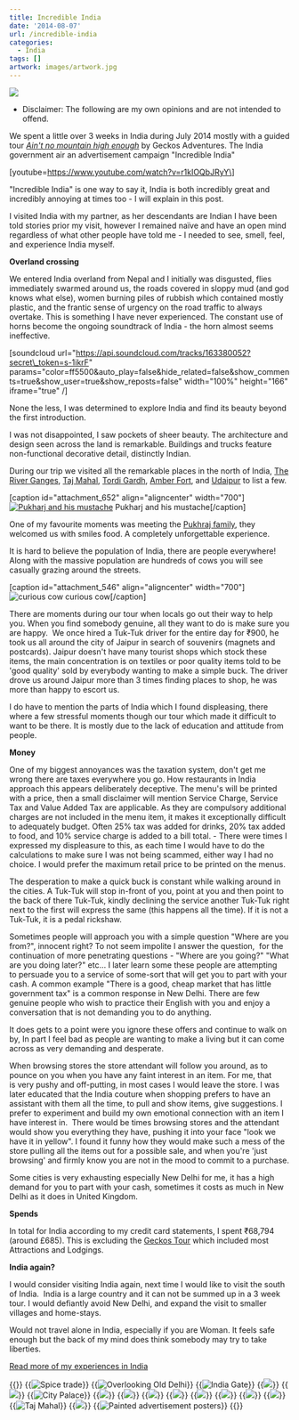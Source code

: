 ```yaml
---
title: Incredible India
date: '2014-08-07'
url: /incredible-india
categories:
  - India
tags: []
artwork: images/artwork.jpg
---
```


![](images/incredible-india1.jpg)

- Disclaimer: The following are my own opinions and are not intended to offend.

We spent a little over 3 weeks in India during July 2014 mostly with a guided tour [_Ain't no mountain high enough_](http://gonetraveling.me/2014/07/aint-no-mountain-high-enough/ "Ain’t no mountain high enough.") by Geckos Adventures. The India government air an advertisement campaign "Incredible India"

\[youtube=https://www.youtube.com/watch?v=r1kIOQbJRyY\]

"Incredible India" is one way to say it, India is both incredibly great and incredibly annoying at times too - I will explain in this post.

I visited India with my partner, as her descendants are Indian I have been told stories prior my visit, however I remained naïve and have an open mind regardless of what other people have told me - I needed to see, smell, feel, and experience India myself.

**Overland crossing**

We entered India overland from Nepal and I initially was disgusted, flies immediately swarmed around us, the roads covered in sloppy mud (and god knows what else), women burning piles of rubbish which contained mostly plastic, and the frantic sense of urgency on the road traffic to always overtake. This is something I have never experienced. The constant use of horns become the ongoing soundtrack of India - the horn almost seems ineffective.

\[soundcloud url="https://api.soundcloud.com/tracks/163380052?secret\_token=s-1ikrF" params="color=ff5500&auto\_play=false&hide\_related=false&show\_comments=true&show\_user=true&show\_reposts=false" width="100%" height="166" iframe="true" /\]

None the less, I was determined to explore India and find its beauty beyond the first introduction.

I was not disappointed, I saw pockets of sheer beauty. The architecture and design seen across the land is remarkable. Buildings and trucks feature non-functional decorative detail, distinctly Indian.

During our trip we visited all the remarkable places in the north of India, [The River Ganges](http://gonetraveling.me/2014/07/river-ganges/ "River Ganges"), [Taj Mahal](http://gonetraveling.me/2014/07/taj-mahal/ "Taj Mahal"), [Tordi Gardh](http://gonetraveling.me/2014/07/tordi-garh-hotel/ "Tordi Garh Hotel"), [Amber Fort](http://gonetraveling.me/2014/07/amber-fort/ "Amber Fort"), and [Udaipur](http://gonetraveling.me/2014/07/udaipur-city-palace/ "Udaipur – City Palace") to list a few.

\[caption id="attachment\_652" align="aligncenter" width="700"\][![Pukharj and his mustache ](images/IMG_3975-1024x575.jpg)](http://gonetraveling.me/2014/07/pukhraj-durry-udhyog/) Pukharj and his mustache\[/caption\]

One of my favourite moments was meeting the [Pukhraj family](http://gonetraveling.me/2014/07/pukhraj-durry-udhyog/), they welcomed us with smiles food. A completely unforgettable experience.

It is hard to believe the population of India, there are people everywhere! Along with the massive population are hundreds of cows you will see casually grazing around the streets.

\[caption id="attachment\_546" align="aligncenter" width="700"\]![curious cow](images/IMG_3819-1024x575.jpg) curious cow\[/caption\]

There are moments during our tour when locals go out their way to help you. When you find somebody genuine, all they want to do is make sure you are happy.  We once hired a Tuk-Tuk driver for the entire day for ₹900, he took us all around the city of Jaipur in search of souvenirs (magnets and postcards). Jaipur doesn't have many tourist shops which stock these items, the main concentration is on textiles or poor quality items told to be 'good quality' sold by everybody wanting to make a simple buck. The driver drove us around Jaipur more than 3 times finding places to shop, he was more than happy to escort us.

I do have to mention the parts of India which I found displeasing, there where a few stressful moments though our tour which made it difficult to want to be there. It is mostly due to the lack of education and attitude from people.

**Money**

One of my biggest annoyances was the taxation system, don't get me wrong there are taxes everywhere you go. How restaurants in India approach this appears deliberately deceptive. The menu's will be printed with a price, then a small disclaimer will mention Service Charge, Service Tax and Value Added Tax are applicable. As they are compulsory additional charges are not included in the menu item, it makes it exceptionally difficult to adequately budget. Often 25% tax was added for drinks, 20% tax added to food, and 10% service charge is added to a bill total. - There were times I expressed my displeasure to this, as each time I would have to do the calculations to make sure I was not being scammed, either way I had no choice. I would prefer the maximum retail price to be printed on the menus.

The desperation to make a quick buck is constant while walking around in the cities. A Tuk-Tuk will stop in-front of you, point at you and then point to the back of there Tuk-Tuk, kindly declining the service another Tuk-Tuk right next to the first will express the same (this happens all the time). If it is not a Tuk-Tuk, it is a pedal rickshaw.

Sometimes people will approach you with a simple question "Where are you from?", innocent right? To not seem impolite I answer the question,  for the continuation of more penetrating questions - "Where are you going?" "What are you doing later?" etc... I later learn some these people are attempting to persuade you to a service of some-sort that will get you to part with your cash. A common example "There is a good, cheap market that has little government tax" is a common response in New Delhi. There are few genuine people who wish to practice their English with you and enjoy a conversation that is not demanding you to do anything.

It does gets to a point were you ignore these offers and continue to walk on by, In part I feel bad as people are wanting to make a living but it can come across as very demanding and desperate.

When browsing stores the store attendant will follow you around, as to pounce on you when you have any faint interest in an item. For me, that is very pushy and off-putting, in most cases I would leave the store. I was later educated that the India couture when shopping prefers to have an assistant with them all the time, to pull and show items, give suggestions. I prefer to experiment and build my own emotional connection with an item I have interest in.  There would be times browsing stores and the attendant would show you everything they have, pushing it into your face "look we have it in yellow". I found it funny how they would make such a mess of the store pulling all the items out for a possible sale, and when you're 'just browsing' and firmly know you are not in the mood to commit to a purchase.

Some cities is very exhausting especially New Delhi for me, it has a high demand for you to part with your cash, sometimes it costs as much in New Delhi as it does in United Kingdom.

**Spends**

In total for India according to my credit card statements, I spent ₹68,794 (around £685). This is excluding the [Geckos Tour](http://gonetraveling.me/2014/07/aint-no-mountain-high-enough/ "Ain’t no mountain high enough.") which included most Attractions and Lodgings.

**India again?**

I would consider visiting India again, next time I would like to visit the south of India.  India is a large country and it can not be summed up in a 3 week tour. I would defiantly avoid New Delhi, and expand the visit to smaller villages and home-stays.

Would not travel alone in India, especially if you are Woman. It feels safe enough but the back of my mind does think somebody may try to take liberties.

[Read more of my experiences in India](/category/india/)


{{<gallery>}}
  {{<img src="images/PANO_20140806_182651.jpg" title="Spice trade">}}
  {{<img src="images/PANO_20140806_182714.jpg" title="Overlooking Old Delhi">}}
  {{<img src="images/PANO_20140729_12451522.jpg" title="India Gate" oriantation="portrait">}}
  {{<img src="images/IMG_4043-MOTION.gif">}}
  {{<img src="images/IMG_4024.jpg">}}
  {{<img src="images/IMG_3990.jpg" title="City Palace">}}
  {{<img src="images/DSC00529-EFFECTS.jpg">}}
  {{<img src="images/DSC00508.jpg">}}
  {{<img src="images/DSC00464.jpg">}}
  {{<img src="images/DSC00453.jpg">}}
  {{<img src="images/IMG_20140725_141123.jpg">}}
  {{<img src="images/IMG_3927.jpg">}}
  {{<img src="images/PANO_20140723_114119.jpg">}}
  {{<img src="images/IMG_3731-MOTION.gif">}}
  {{<img src="images/PANO_20140720_162330.jpg" title="Taj Mahal ">}}
  {{<img src="images/IMG_3387-MOTION.gif">}}
  {{<img src="images/PANO_20140718_120644.jpg" title="Painted advertisement posters">}}
{{</gallery>}}
